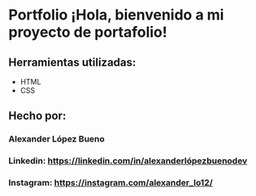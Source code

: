 # Portfolio ¡Hola, bienvenido a mi proyecto de portafolio!

## Herramientas utilizadas:

* HTML
* CSS
  
## Hecho por:

### Alexander López Bueno

### Linkedin: https://linkedin.com/in/alexanderlópezbuenodev
### Instagram: https://instagram.com/alexander_lo12/
